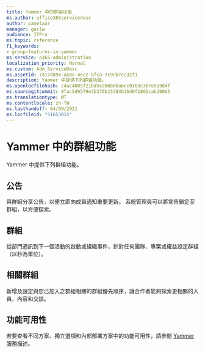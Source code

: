 ```yaml
---
title: Yammer 中的群組功能
ms.author: office365servicedesc
author: pamelaar
manager: gailw
audience: ITPro
ms.topic: reference
f1_keywords:
- group-features-in-yammer
ms.service: o365-administration
localization_priority: Normal
ms.custom: Adm_ServiceDesc
ms.assetid: 7317d894-ae8e-4ec2-bfca-7c9cb7cc32f1
description: Yammer 中提供下列群組功能。
ms.openlocfilehash: c4ac4005f21bd5ce06b8babec0163c367e9a9d4f
ms.sourcegitcommit: 9fac5d9579e3b370b15384b36d0f1805cab20065
ms.translationtype: MT
ms.contentlocale: zh-TW
ms.lasthandoff: 04/09/2021
ms.locfileid: "51653015"
---
```

# <a name="group-features-in-yammer"></a>Yammer 中的群組功能

Yammer 中提供下列群組功能。
  
## <a name="announcements"></a>公告

與群組分享公告，以便立即向成員通知重要更新。 系統管理員可以將宣告鎖定至群組，以方便探索。
  
## <a name="groups"></a>群組

從部門通訊到下一個活動的啟動或組織事件，針對任何團隊、專案或權益設定群組（以秒為單位）。
  
## <a name="related-groups"></a>相關群組

新增及設定與您已加入之群組相關的群組優先順序，讓合作者能夠探索更相關的人員、內容和交談。
  
## <a name="feature-availability"></a>功能可用性

若要查看不同方案、獨立選項和內部部署方案中的功能可用性，請參閱 [Yammer 服務描述](yammer-service-description.md)。
  